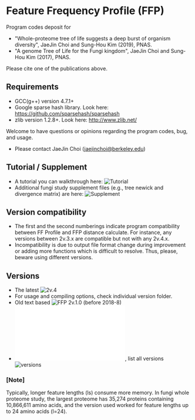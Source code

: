 # Feature Frequency Profile (FFP)  
Program codes deposit for  
* "Whole-proteome tree of life suggests a deep burst of organism diversity", JaeJin Choi and Sung-Hou Kim (2019), PNAS.  
* "A genome Tree of Life for the Fungi kingdom", JaeJin Choi and Sung-Hou Kim (2017), PNAS.  

Please cite one of the publications above.  

## Requirements  
- GCC(g++) version 4.7.1+  
- Google sparse hash library. Look here: https://github.com/sparsehash/sparsehash  
- zlib version 1.2.8+. Look here: http://www.zlib.net/  

Welcome to have questions or opinions regarding the program codes, bug, and usage. 
* Please contact JaeJin Choi (jaejinchoi@berkeley.edu) 
  
## Tutorial / Supplement
* A tutorial you can walkthrough here: ![Tutorial](example)
* Additional fungi study supplement files (e.g., tree newick and divergence matrix) are here: ![Supplement](fungi_tree_supplement)  
  
## Version compatibility
* The first and the second numberings indicate program compatibility between FF Profile and FFP distance calculate. For instance, any versions between 2v.3.x are compatible but not with any 2v.4.x.  
* Incompatibility is due to output file format change during improvement or adding more functions which is difficult to resolve. Thus, please, beware using different versions.  

## Versions
* The latest ![2v.4](versions/2v.4.x)  
* For usage and compiling options, check individual version folder.  
* Old text based ![FFP 2v.1.0 (before 2018-8)](versions/2v.1.0)  
* ![update history](versions/update_history.txt), list all versions ![versions](versions)  


### [Note]
Typically, longer feature lengths (ls) consume more memory. In fungi whole proteome study, the largest proteome has 35,274 proteins containing 10,866,611 amino acids, and the version used worked for feature lengths up to 24 amino acids (l=24).  

